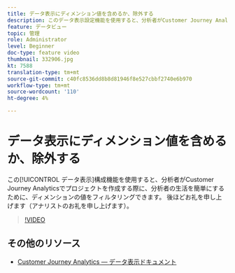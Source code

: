 ```yaml
---
title: データ表示にディメンション値を含めるか、除外する
description: このデータ表示設定機能を使用すると、分析者がCustomer Journey Analyticsでプロジェクトを作成する際の生活を簡単にするために、ディメンションの値をフィルタリングできます。 後ほどお礼を申し上げます（アナリストのお礼を申し上げます）。
feature: データビュー
topic: 管理
role: Administrator
level: Beginner
doc-type: feature video
thumbnail: 332906.jpg
kt: 7588
translation-type: tm+mt
source-git-commit: c40fc8536dd8b8d81946f8e527cbbf2740e6b970
workflow-type: tm+mt
source-wordcount: '110'
ht-degree: 4%

---
```



# データ表示にディメンション値を含めるか、除外する

この[!UICONTROL データ表示]構成機能を使用すると、分析者がCustomer Journey Analyticsでプロジェクトを作成する際に、分析者の生活を簡単にするために、ディメンションの値をフィルタリングできます。 後ほどお礼を申し上げます（アナリストのお礼を申し上げます）。

>[!VIDEO](https://video.tv.adobe.com/v/332906/?quality=12&learn=on)

## その他のリソース

* [Customer Journey Analytics — データ表示ドキュメント](https://experienceleague.adobe.com/docs/analytics-platform/using/cja-dataviews/create-dataview.html)
